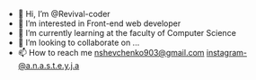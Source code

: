 - 👋 Hi, I’m @Revival-coder
- 👀 I’m interested in Front-end web developer
- 🌱 I’m currently learning at the faculty of Computer Science
- 💞️ I’m looking to collaborate on ...
- 📫 How to reach me nshevchenko903@gmail.com
instagram-@a.n.a.s.t.e.y.j.a

<!---
Revival-coder/Revival-coder is a ✨ special ✨ repository because its `README.md` (this file) appears on your GitHub profile.
You can click the Preview link to take a look at your changes.
--->
